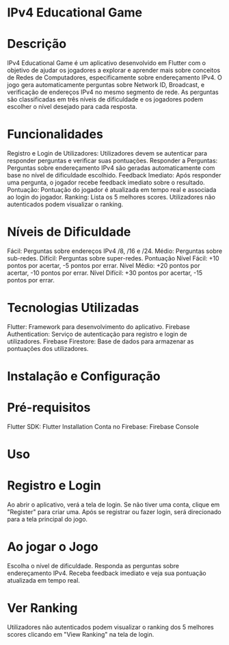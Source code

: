 # IPv4 Educational Game

# Descrição
IPv4 Educational Game é um aplicativo desenvolvido em Flutter com o objetivo de ajudar os jogadores a explorar e aprender mais sobre conceitos de Redes de Computadores, especificamente sobre endereçamento IPv4. O jogo gera automaticamente perguntas sobre Network ID, Broadcast, e verificação de endereços IPv4 no mesmo segmento de rede. As perguntas são classificadas em três níveis de dificuldade e os jogadores podem escolher o nível desejado para cada resposta.

# Funcionalidades

Registro e Login de Utilizadores: Utilizadores devem se autenticar para responder perguntas e verificar suas pontuações.
Responder a Perguntas: Perguntas sobre endereçamento IPv4 são geradas automaticamente com base no nível de dificuldade escolhido.
Feedback Imediato: Após responder uma pergunta, o jogador recebe feedback imediato sobre o resultado.
Pontuação: Pontuação do jogador é atualizada em tempo real e associada ao login do jogador.
Ranking: Lista os 5 melhores scores. Utilizadores não autenticados podem visualizar o ranking.

# Níveis de Dificuldade

Fácil: Perguntas sobre endereços IPv4 /8, /16 e /24.
Médio: Perguntas sobre sub-redes.
Difícil: Perguntas sobre super-redes.
Pontuação
Nível Fácil: +10 pontos por acertar, -5 pontos por errar.
Nível Médio: +20 pontos por acertar, -10 pontos por errar.
Nível Difícil: +30 pontos por acertar, -15 pontos por errar.

# Tecnologias Utilizadas

Flutter: Framework para desenvolvimento do aplicativo.
Firebase Authentication: Serviço de autenticação para registro e login de utilizadores.
Firebase Firestore: Base de dados para armazenar as pontuações dos utilizadores.

# Instalação e Configuração

# Pré-requisitos
Flutter SDK: Flutter Installation
Conta no Firebase: Firebase Console

# Uso
# Registro e Login
Ao abrir o aplicativo, verá a tela de login.
Se não tiver uma conta, clique em "Register" para criar uma.
Após se registrar ou fazer login, será direcionado para a tela principal do jogo.

# Ao jogar o Jogo
Escolha o nível de dificuldade.
Responda as perguntas sobre endereçamento IPv4.
Receba feedback imediato e veja sua pontuação atualizada em tempo real.

# Ver Ranking
Utilizadores não autenticados podem visualizar o ranking dos 5 melhores scores clicando em "View Ranking" na tela de login.
